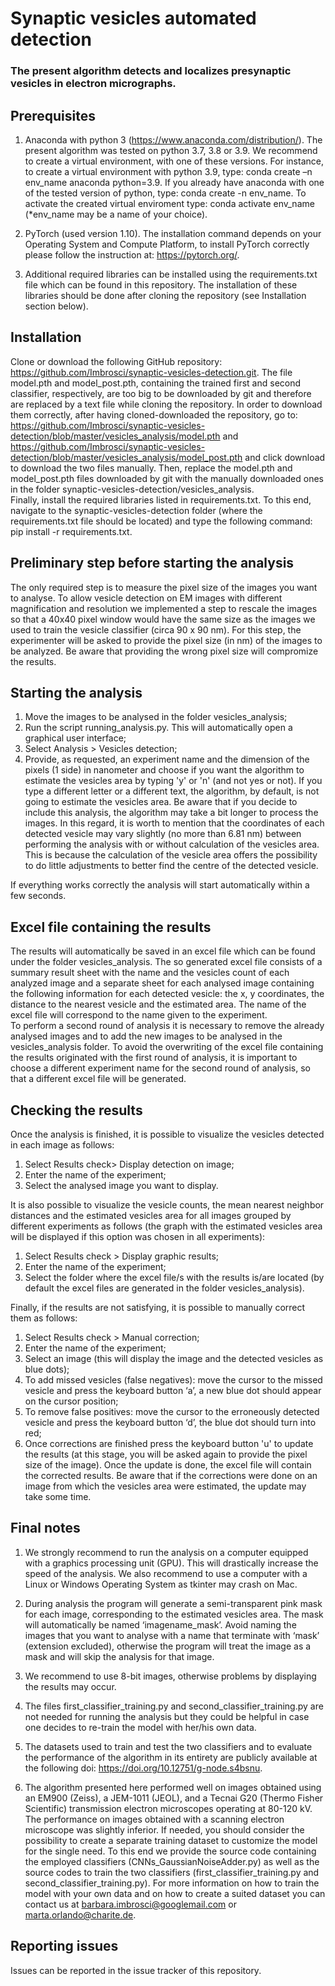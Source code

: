 # Synaptic vesicles automated detection

### The present algorithm detects and localizes presynaptic vesicles in electron micrographs.


## Prerequisites 

1)	Anaconda with python 3 (https://www.anaconda.com/distribution/). The present algorithm was tested on python 3.7, 3.8 or 3.9. We recommend to create a virtual environment, with one of these versions. For instance, to create a virtual environment with python 3.9, type: conda create –n env_name anaconda python=3.9. If you already have anaconda with one of the tested version of python, type: conda create -n env_name. To activate the created virtual enviroment type: conda activate env_name (*env_name may be a name of your choice).

2)	PyTorch (used version 1.10). The installation command depends on your Operating System and Compute Platform, to install PyTorch correctly please follow the instruction at: https://pytorch.org/. 

3) Additional required libraries can be installed using the requirements.txt file which can be found in this repository. The installation of these libraries should be done after cloning the repository (see Installation section below). 

## Installation 

Clone or download the following GitHub repository:
https://github.com/Imbrosci/synaptic-vesicles-detection.git.
The file model.pth and model_post.pth, containing the trained first and second classifier, respectively, are too big to be downloaded by git and therefore are replaced by a text file while cloning the repository. In order to download them correctly, after having cloned-downloaded the repository, go to: 
https://github.com/Imbrosci/synaptic-vesicles-detection/blob/master/vesicles_analysis/model.pth and https://github.com/Imbrosci/synaptic-vesicles-detection/blob/master/vesicles_analysis/model_post.pth and click download to download the two files manually. 
Then, replace the model.pth and model_post.pth files downloaded by git with the manually downloaded ones in the folder synaptic-vesicles-detection/vesicles_analysis.  
Finally, install the required libraries listed in requirements.txt. To this end, navigate to the synaptic-vesicles-detection folder (where the requirements.txt file should be located) and type the following command: pip install -r requirements.txt.

## Preliminary step before starting the analysis 

The only required step is to measure the pixel size of the images you want to analyse. To allow vesicle detection on EM images with different magnification and resolution we implemented a step to rescale the images so that a 40x40 pixel window would have the same size as the images we used to train the vesicle classifier (circa 90 x 90 nm). For this step, the experimenter will be asked to provide the pixel size (in nm) of the images to be analyzed. Be aware that providing the wrong pixel size will compromize the results. 

## Starting the analysis

1.	Move the images to be analysed in the folder vesicles_analysis;
2.	Run the script running_analysis.py. This will automatically open a graphical user interface;
3.	Select Analysis > Vesicles detection;
4.	Provide, as requested, an experiment name and the dimension of the pixels (1 side) in nanometer and choose if you want the algorithm to estimate the vesicles area by typing 'y' or 'n' (and not yes or not). If you type a different letter or a different text, the algorithm, by default, is not going to estimate the vesicles area. Be aware that if you decide to include this analysis, the algorithm may take a bit longer to process the images. In this regard, it is worth to mention that the coordinates of each detected vesicle may vary slightly (no more than 6.81 nm) between performing the analysis with or without calculation of the vesicles area. This is because the calculation of the vesicle area offers the possibility to do little adjustments to better find the centre of the detected vesicle.  

If everything works correctly the analysis will start automatically within a few seconds.

## Excel file containing the results

The results will automatically be saved in an excel file which can be found under the folder vesicles_analysis. 
The so generated excel file consists of a summary result sheet with the name and the vesicles count of each analyzed image and a separate sheet for each analysed image containing the following information for each detected vesicle: the x, y coordinates, the distance to the nearest vesicle and the estimated area. 
The name of the excel file will correspond to the name given to the experiment.  
To perform a second round of analysis it is necessary to remove the already analysed images and to add the new images to be analysed in the vesicles_analysis folder. To avoid the overwriting of the excel file containing the results originated with the first round of analysis, it is important to choose a different experiment name for the second round of analysis, so that a different excel file will be generated. 

## Checking the results 

Once the analysis is finished, it is possible to visualize the vesicles detected in each image as follows:

1.	Select Results check> Display detection on image;
2.	Enter the name of the experiment;
3.	Select the analysed image you want to display.  

It is also possible to visualize the vesicle counts, the mean nearest neighbor distances and the estimated vesicles area for all images grouped by different experiments as follows (the graph with the estimated vesicles area will be displayed if this option was chosen in all experiments):

1.	Select Results check > Display graphic results;
2.	Enter the name of the experiment;
3.	Select the folder where the excel file/s with the results is/are located (by default the excel files are generated in the folder vesicles_analysis). 

Finally, if the results are not satisfying, it is possible to manually correct them as follows:

1. Select Results check > Manual correction;
2. Enter the name of the experiment;
3. Select an image (this will display the image and the detected vesicles as blue dots);
4. To add missed vesicles (false negatives): move the cursor to the missed vesicle and press the keyboard button ‘a’, a new blue dot should appear on the cursor position;
5. To remove false positives: move the cursor to the erroneously detected vesicle and press the keyboard button ‘d’, the blue dot should turn into red;
6. Once corrections are finished press the keyboard button 'u' to update the results (at this stage, you will be asked again to provide the pixel size of the image). Once the update is done, the excel file will contain the corrected results. Be aware that if the corrections were done on an image from which the vesicles area were estimated, the update may take some time.

## Final notes

1.	We strongly recommend to run the analysis on a computer equipped with a graphics processing unit (GPU). This will drastically increase the speed of the analysis. We also recommend to use a computer with a Linux or Windows Operating System as tkinter may crash on Mac.

2.	During analysis the program will generate a semi-transparent pink mask for each image, corresponding to the estimated vesicles area. The mask will automatically be named ‘imagename_mask’. Avoid naming the images that you want to analyse with a name that terminate with ‘mask’ (extension excluded), otherwise the program will treat the image as a mask and will skip the analysis for that image.

3. We recommend to use 8-bit images, otherwise problems by displaying the results may occur.

4.	The files first_classifier_training.py and second_classifier_training.py are not needed for running the analysis but they could be helpful in case one decides to re-train the model with her/his own data. 

5. The datasets used to train and test the two classifiers and to evaluate the performance of the algorithm in its entirety are publicly available at the following doi: https://doi.org/10.12751/g-node.s4bsnu. 

6.	The algorithm presented here performed well on images obtained using an EM900 (Zeiss), a JEM-1011 (JEOL), and a Tecnai G20 (Thermo Fisher Scientific) transmission electron microscopes operating at 80-120 kV. The performance on images obtained with a scanning electron microscope was slightly inferior. If needed, you should consider the possibility to create a separate training dataset to customize the model for the single need. To this end we provide the source code containing the employed classifiers (CNNs_GaussianNoiseAdder.py) as well as the source codes to train the two classifiers (first_classifier_training.py and second_classifier_training.py). For more information on how to train the model with your own data and on how to create a suited dataset you can contact us at barbara.imbrosci@googlemail.com or marta.orlando@charite.de. 

## Reporting issues

Issues can be reported in the issue tracker of this repository.
